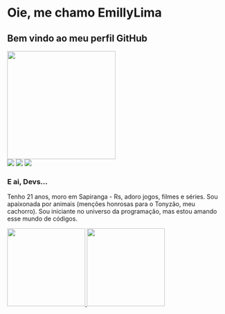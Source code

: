 # Oie, me chamo EmillyLima
## Bem vindo ao meu perfil GitHub
<img loading="lazy" src="C:\Users\emill\Downloads\octocat-1721877503587.png" width="250" height="250"/>
<div>
<a href="https://instagram.com/"https://emillymslima" target="_blank"><img loading="lazy" src="https://img.shields.io/badge/-Instagram-%23E4405F?style=for-the-badge&logo=instagram&logoColor=white" target="_blank"></a>
<a href = "mailto:contato@limasmemilly"><img loading="lazy" src="https://img.shields.io/badge/Gmail-D14836?style=for-the-badge&logo=gmail&logoColor=white" target="_blank"></a>
<a href="https://www.linkedin.com/in/EmillyLima" target="_blank"><img loading="lazy" src="https://img.shields.io/badge/-LinkedIn-%230077B5?style=for-the-badge&logo=linkedin&logoColor=white" target="_blank"></a>   
</div>

### E ai, Devs...
Tenho 21 anos, moro em Sapiranga - Rs, adoro jogos, filmes e séries. Sou apaixonada por animais (menções honrosas para o Tonyzão, meu cachorro). Sou iniciante no universo da programação, mas estou amando esse mundo de códigos.


<div>
<a href="https://github.com/LimaEmilly">
<img loading="lazy" height="180em" src="https://github-readme-stats.vercel.app/api/top-langs/?username=LimaEmilly&layout=compact&langs_count=7&theme=dracula"/>
<img loading="lazy" height="180em" src="https://github-readme-stats.vercel.app/api?username=LimaEmilly&show_icons=true&theme=dracula&include_all_commits=true&count_private=true"/>
</div>
